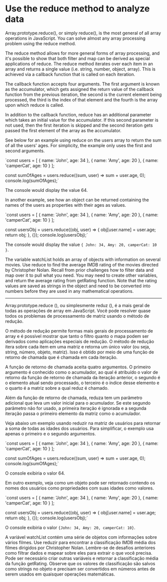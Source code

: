 # Use the reduce method to analyze data

Array.prototype.reduce(), or simply reduce(), is the most general of all array operations in JavaScript. You can solve almost any array processing problem using the reduce method.

The reduce method allows for more general forms of array processing, and it's possible to show that both filter and map can be derived as special applications of reduce. The reduce method iterates over each item in an array and returns a single value (i.e. string, number, object, array). This is achieved via a callback function that is called on each iteration.

The callback function accepts four arguments. The first argument is known as the accumulator, which gets assigned the return value of the callback function from the previous iteration, the second is the current element being processed, the third is the index of that element and the fourth is the array upon which reduce is called.

In addition to the callback function, reduce has an additional parameter which takes an initial value for the accumulator. If this second parameter is not used, then the first iteration is skipped and the second iteration gets passed the first element of the array as the accumulator.

See below for an example using reduce on the users array to return the sum of all the users' ages. For simplicity, the example only uses the first and second arguments.

`const users = [
  { name: 'John', age: 34 },
  { name: 'Amy', age: 20 },
  { name: 'camperCat', age: 10 }
];

const sumOfAges = users.reduce((sum, user) => sum + user.age, 0);
console.log(sumOfAges);`

The console would display the value 64.

In another example, see how an object can be returned containing the names of the users as properties with their ages as values.

`const users = [
  { name: 'John', age: 34 },
  { name: 'Amy', age: 20 },
  { name: 'camperCat', age: 10 }
];

const usersObj = users.reduce((obj, user) => {
  obj[user.name] = user.age;
  return obj;
}, {});
console.log(usersObj);`

The console would display the value `{ John: 34, Amy: 20, camperCat: 10 }`.

The variable watchList holds an array of objects with information on several movies. Use reduce to find the average IMDB rating of the movies directed by Christopher Nolan. Recall from prior challenges how to filter data and map over it to pull what you need. You may need to create other variables, and return the average rating from getRating function. Note that the rating values are saved as strings in the object and need to be converted into numbers before they are used in any mathematical operations.

---

Array.prototype.reduce (), ou simplesmente reduz (), é a mais geral de todas as operações de array em JavaScript. Você pode resolver quase todos os problemas de processamento de matriz usando o método de redução.

O método de redução permite formas mais gerais de processamento de array e é possível mostrar que tanto o filtro quanto o mapa podem ser derivados como aplicações especiais de redução. O método de redução itera sobre cada item em uma matriz e retorna um único valor (ou seja, string, número, objeto, matriz). Isso é obtido por meio de uma função de retorno de chamada que é chamada em cada iteração.

A função de retorno de chamada aceita quatro argumentos. O primeiro argumento é conhecido como o acumulador, ao qual é atribuído o valor de retorno da função de retorno de chamada da iteração anterior, o segundo é o elemento atual sendo processado, o terceiro é o índice desse elemento e o quarto é a matriz sobre a qual reduz é chamado.

Além da função de retorno de chamada, reduza tem um parâmetro adicional que leva um valor inicial para o acumulador. Se este segundo parâmetro não for usado, a primeira iteração é ignorada e a segunda iteração passa o primeiro elemento da matriz como o acumulador.

Veja abaixo um exemplo usando reduzir na matriz de usuários para retornar a soma de todas as idades dos usuários. Para simplificar, o exemplo usa apenas o primeiro e o segundo argumentos.

`const users = [
  { name: 'John', age: 34 },
  { name: 'Amy', age: 20 },
  { name: 'camperCat', age: 10 }
];

const sumOfAges = users.reduce((sum, user) => sum + user.age, 0);
console.log(sumOfAges);`

O console exibiria o valor 64.

Em outro exemplo, veja como um objeto pode ser retornado contendo os nomes dos usuários como propriedades com suas idades como valores.

`const users = [
  { name: 'John', age: 34 },
  { name: 'Amy', age: 20 },
  { name: 'camperCat', age: 10 }
];

const usersObj = users.reduce((obj, user) => {
  obj[user.name] = user.age;
  return obj;
}, {});
console.log(usersObj);`

O console exibiria o valor `{John: 34, Amy: 20, camperCat: 10}`.

A variável watchList contém uma série de objetos com informações sobre vários filmes. Use reduzir para encontrar a classificação IMDB média dos filmes dirigidos por Christopher Nolan. Lembre-se de desafios anteriores como filtrar dados e mapear sobre eles para extrair o que você precisa. Pode ser necessário criar outras variáveis ​​e retornar a classificação média da função getRating. Observe que os valores de classificação são salvos como strings no objeto e precisam ser convertidos em números antes de serem usados ​​em quaisquer operações matemáticas. 
